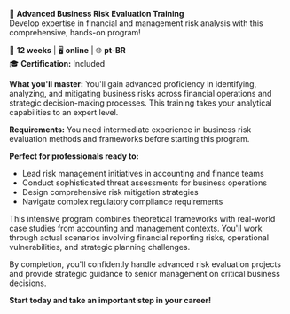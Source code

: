 🚀 **Advanced Business Risk Evaluation Training**  
Develop expertise in financial and management risk analysis with this comprehensive, hands-on program!

📅 **12 weeks** | 🖥 **online** | 🌐 **pt-BR**  
🎓 **Certification:** Included

**What you'll master:**
You'll gain advanced proficiency in identifying, analyzing, and mitigating business risks across financial operations and strategic decision-making processes. This training takes your analytical capabilities to an expert level.

**Requirements:**
You need intermediate experience in business risk evaluation methods and frameworks before starting this program.

**Perfect for professionals ready to:**
- Lead risk management initiatives in accounting and finance teams
- Conduct sophisticated threat assessments for business operations  
- Design comprehensive risk mitigation strategies
- Navigate complex regulatory compliance requirements

This intensive program combines theoretical frameworks with real-world case studies from accounting and management contexts. You'll work through actual scenarios involving financial reporting risks, operational vulnerabilities, and strategic planning challenges.

By completion, you'll confidently handle advanced risk evaluation projects and provide strategic guidance to senior management on critical business decisions.

**Start today and take an important step in your career!**